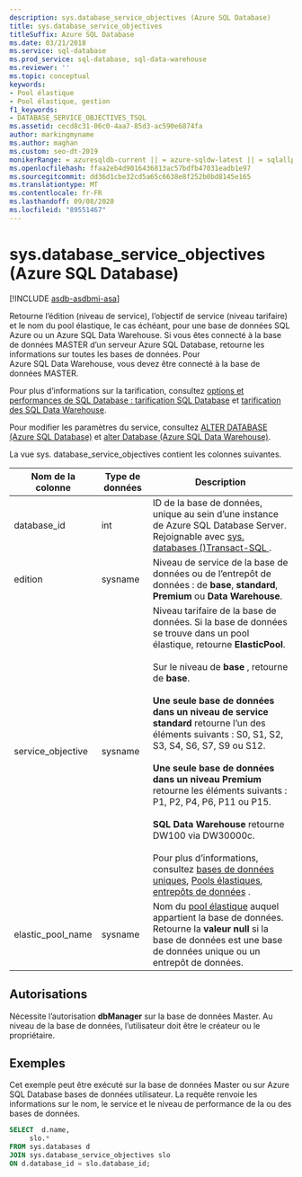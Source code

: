 ```yaml
---
description: sys.database_service_objectives (Azure SQL Database)
title: sys.database_service_objectives
titleSuffix: Azure SQL Database
ms.date: 03/21/2018
ms.service: sql-database
ms.prod_service: sql-database, sql-data-warehouse
ms.reviewer: ''
ms.topic: conceptual
keywords:
- Pool élastique
- Pool élastique, gestion
f1_keywords:
- DATABASE_SERVICE_OBJECTIVES_TSQL
ms.assetid: cecd8c31-06c0-4aa7-85d3-ac590e6874fa
author: markingmyname
ms.author: maghan
ms.custom: seo-dt-2019
monikerRange: = azuresqldb-current || = azure-sqldw-latest || = sqlallproducts-allversions
ms.openlocfilehash: ffaa2eb4d9016436813ac57bdfb47031eadb1e97
ms.sourcegitcommit: dd36d1cbe32cd5a65c6638e8f252b0bd8145e165
ms.translationtype: MT
ms.contentlocale: fr-FR
ms.lasthandoff: 09/08/2020
ms.locfileid: "89551467"
---
```

# <a name="sysdatabase_service_objectives-azure-sql-database"></a>sys.database_service_objectives (Azure SQL Database)
[!INCLUDE [asdb-asdbmi-asa](../../includes/applies-to-version/asdb-asdbmi-asa.md)]

Retourne l’édition (niveau de service), l’objectif de service (niveau tarifaire) et le nom du pool élastique, le cas échéant, pour une base de données SQL Azure ou un Azure SQL Data Warehouse. Si vous êtes connecté à la base de données MASTER d’un serveur Azure SQL Database, retourne les informations sur toutes les bases de données. Pour Azure SQL Data Warehouse, vous devez être connecté à la base de données MASTER.  
  
  
 Pour plus d’informations sur la tarification, consultez [options et performances de SQL Database : tarification SQL Database](https://azure.microsoft.com/pricing/details/sql-database/) et [tarification des SQL Data Warehouse](https://azure.microsoft.com/pricing/details/sql-data-warehouse/).  
  
 Pour modifier les paramètres du service, consultez [ALTER DATABASE (Azure SQL Database)](../../t-sql/statements/alter-database-azure-sql-database.md) et [alter Database (Azure SQL Data Warehouse)](https://docs.microsoft.com/sql/t-sql/statements/alter-database-transact-sql?view=azure-sqldw-latest).  
  
 La vue sys. database_service_objectives contient les colonnes suivantes.  
  
|Nom de la colonne|Type de données|Description|  
|-----------------|---------------|-----------------|  
|database_id|int|ID de la base de données, unique au sein d’une instance de Azure SQL Database Server. Rejoignable avec [sys. databases &#40;&#41;Transact-SQL ](../../relational-databases/system-catalog-views/sys-databases-transact-sql.md).|  
|edition|sysname|Niveau de service de la base de données ou de l’entrepôt de données : de **base**, **standard**, **Premium** ou **Data Warehouse**.|  
|service_objective|sysname|Niveau tarifaire de la base de données. Si la base de données se trouve dans un pool élastique, retourne **ElasticPool**.<br /><br /> Sur le niveau de **base** , retourne de **base**.<br /><br /> **Une seule base de données dans un niveau de service standard** retourne l’un des éléments suivants : S0, S1, S2, S3, S4, S6, S7, S9 ou S12.<br /><br /> **Une seule base de données dans un niveau Premium** retourne les éléments suivants : P1, P2, P4, P6, P11 ou P15.<br /><br /> **SQL Data Warehouse** retourne DW100 via DW30000c.<br /><br /> Pour plus d’informations, consultez [bases de données uniques](/azure/sql-database/sql-database-dtu-resource-limits-single-databases/), [Pools élastiques](/azure/sql-database/sql-database-dtu-resource-limits-elastic-pools/), [entrepôts de données](/azure/sql-data-warehouse/what-is-a-data-warehouse-unit-dwu-cdwu/) .|  
|elastic_pool_name|sysname|Nom du [pool élastique](https://azure.microsoft.com/documentation/articles/sql-database-elastic-pool/) auquel appartient la base de données. Retourne la **valeur null** si la base de données est une base de données unique ou un entrepôt de données.|  
  
## <a name="permissions"></a>Autorisations  
 Nécessite l’autorisation **dbManager** sur la base de données Master.  Au niveau de la base de données, l’utilisateur doit être le créateur ou le propriétaire.  
  
## <a name="examples"></a>Exemples  
 Cet exemple peut être exécuté sur la base de données Master ou sur Azure SQL Database bases de données utilisateur. La requête renvoie les informations sur le nom, le service et le niveau de performance de la ou des bases de données.  
  
```sql  
SELECT  d.name,   
     slo.*    
FROM sys.databases d   
JOIN sys.database_service_objectives slo    
ON d.database_id = slo.database_id;  
  
```  
  
  
